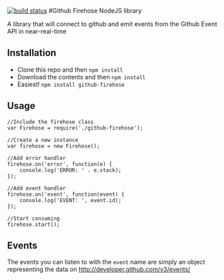 [![build status](https://secure.travis-ci.org/hootware/github-firehose-node.png)](http://travis-ci.org/hootware/github-firehose-node)
#Github Firehose NodeJS library

A library that will connect to github and emit events from the Github Event API in near-real-time

## Installation

* Clone this repo and then `npm install`
* Download the contents and then `npm install`
* Easiest! `npm install github-firehose`

## Usage

    //Include the firehose class
    var Firehose = require('./github-firehose');
    
    //Create a new instance
    var firehose = new Firehose();
    
    //Add error handler
    firehose.on('error', function(e) {
    	console.log('ERROR: ' . e.stack);
    });
    
    //Add event handler
    firehose.on('event', function(event) {
    	console.log('EVENT: ', event.id);
    });
    
    //Start consuming
    firehose.start();

## Events

The events you can listen to with the `event` name are simply an object representing the data on http://developer.github.com/v3/events/